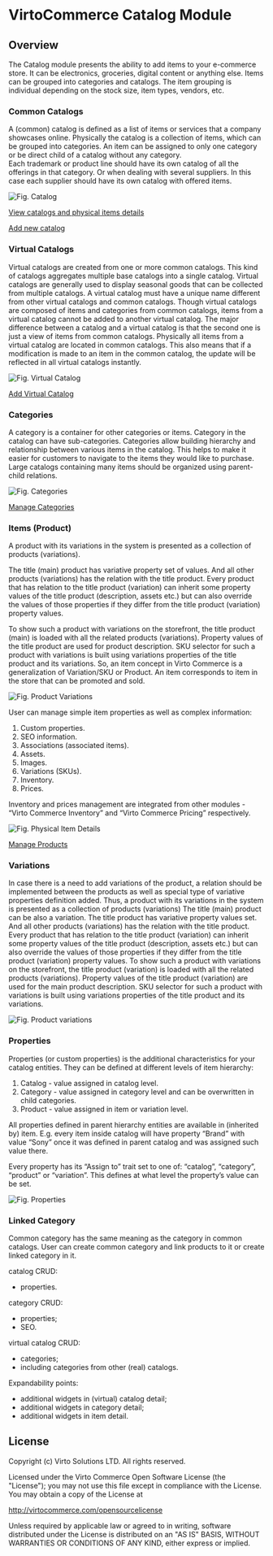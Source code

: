 # VirtoCommerce Catalog Module

## Overview

The Catalog module presents the ability to add items to your e-commerce store.  It can be electronics, groceries, digital content or anything else. Items can be grouped into categories and catalogs. The item grouping is individual depending on the stock size, item types, vendors, etc.

### Common Catalogs

A (common) catalog is defined as a list of items or services that a company showcases online. Physically the catalog is a collection of items, which can be grouped into categories. An item can be assigned to only one category or be direct child of a catalog without any category.  
 Each trademark or product line should have its own catalog of all the offerings in that category. Or when dealing with several suppliers. In this case each supplier should have its own catalog with offered items.

![Fig. Catalog](docs/media/screen-catalogs.png)

[View catalogs and physical items details](/docs/view-catalogs-and-physical-items.md)

[Add new catalog](/docs/add-new-catalog.md)

### Virtual Catalogs

Virtual catalogs are created from one or more common catalogs. This kind of catalogs aggregates multiple base catalogs into a single catalog. Virtual catalogs are generally used to display seasonal goods that can be collected from multiple catalogs.
A virtual catalog must have a unique name different from other virtual catalogs and common catalogs. Though virtual catalogs are composed of items and categories from common catalogs, items from a virtual catalog cannot be added to another virtual catalog.
The major difference between a catalog and a virtual catalog is that the second one is just a view of items from common catalogs. Physically all items from a virtual catalog are located in common catalogs. This also means that if a modification is made to an item in the common catalog, the update will be reflected in all virtual catalogs instantly.

![Fig. Virtual Catalog](docs/media/screen-virtual-catalog.png)

[Add Virtual Catalog](/docs/add-virtual-catalog.md)

### Categories

A category is a container for other categories or items. Category in the catalog can have sub-categories. Categories allow building hierarchy and relationship between various items in the catalog. This helps to make it easier for customers to navigate to the items they would like to purchase. Large catalogs containing many items should be organized using parent-child relations.

![Fig. Categories](docs/media/screen-categories.png)

[Manage Categories](/docs/manage-categories.md)

### Items (Product)

A product with its variations in the system is presented as a collection of products (variations).

The title (main) product has variative property set of values. And all other products (variations) has the relation with the title product. Every product that has relation to the title product (variation) can inherit some property values of the title product (description, assets etc.) but can also override the values of those properties if they differ from the title product (variation) property values.

To show such a product with variations on the storefront, the title product (main) is loaded with all the related products (variations). Property values of the title product are used for product description. SKU selector for such a product with variations is built using variations properties of the title product and its variations.
So, an item concept in Virto Commerce is a generalization of Variation/SKU or Product. An item corresponds to item in the store that can be promoted and sold.

![Fig. Product Variations](docs/media/screen-product-variations.png)

User can manage simple item properties as well as complex information:

1. Custom properties.
1. SEO information.
1. Associations (associated items).
1. Assets.
1. Images.
1. Variations (SKUs).
1. Inventory.
1. Prices.

Inventory and prices management are integrated from other modules - “Virto Commerce Inventory” and “Virto Commerce Pricing” respectively.

![Fig. Physical Item Details](docs/media/screen-physical-item-details.png)

[Manage Products](/docs/manage-physical-products.md)

### Variations

In case there is a need to add variations of the product, a relation should be implemented between the products as well as special type of variative properties definition added. Thus, a product with its variations in the system is presented as a collection of products (variations) The title (main) product can be also a variation. The title product has variative property values set. And all other products (variations) has the relation with the title product. Every product that has relation to the title product (variation) can inherit some property values of the title product (description, assets etc.) but can also override the values of those properties if they differ from the title product (variation) property values. 
To show such a product with variations on the storefront, the title product (variation) is loaded with all the related products (variations). Property values of the title product (variation) are used for the main product description. SKU selector for such a product with variations is built using variations properties of the title product and its variations.

![Fig. Product variations](docs/media/screen-product-variations.png)

### Properties

Properties (or custom properties) is the additional characteristics for your catalog entities. They can be defined at different levels of item hierarchy:

1. Catalog - value assigned in catalog level.
1. Category - value assigned in category level and can be overwritten in child categories.
1. Product - value assigned in item or variation level.

All properties defined in parent hierarchy entities are available in (inherited by) item. E.g. every item inside catalog will have property “Brand” with value “Sony” once it was defined in parent catalog and was assigned such value there.

Every property has its “Assign to” trait set to one of: “catalog”, “category”, “product” or “variation”. This defines at what level the property’s value can be set.

![Fig. Properties](docs/media/screen-product-properties.png)

### Linked Category

Common category has the same meaning as the category in common catalogs. User can create common category and link products to it or create linked category in it.

catalog CRUD:

- properties.

category CRUD:

- properties;
- SEO.

virtual catalog CRUD:

- categories;
- including categories from other (real) catalogs.

Expandability points:

- additional widgets in (virtual) catalog detail;
- additional widgets in category detail;
- additional widgets in item detail.

## License

Copyright (c) Virto Solutions LTD.  All rights reserved.

Licensed under the Virto Commerce Open Software License (the "License"); you
may not use this file except in compliance with the License. You may
obtain a copy of the License at

http://virtocommerce.com/opensourcelicense

Unless required by applicable law or agreed to in writing, software
distributed under the License is distributed on an "AS IS" BASIS,
WITHOUT WARRANTIES OR CONDITIONS OF ANY KIND, either express or
implied.
